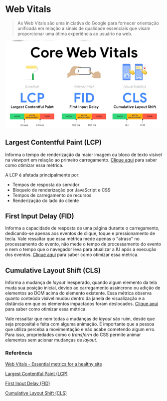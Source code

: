 # Web Vitals

> As Web Vitals são uma iniciativa do Google para fornecer orientação unificada em relação a sinais de qualidade essenciais que visam proporcionar uma ótima experiência ao usuário na web.


![Web vitals metrics](/images/web-vitals-metrics.png)

## Largest Contentful Paint (LCP)

 Informa o tempo de renderização da maior imagem ou bloco de texto visível na viewport em relação ao primeiro carregamento. [Clique aqui](https://web.dev/optimize-lcp/) para saber como otimizar essa métrica.

 A LCP é afetada principalmente por:
 - Tempos de resposta do servidor
 - Bloqueio de renderização por JavaScript e CSS
 - Tempos de carregamento de recursos
 - Renderização do lado do cliente

## First Input Delay (FID)

Informa a capacidade de resposta de uma página durante o carregamento, dedicando-se apenas aos eventos de clique, toque e pressionamento de tecla. Vale ressaltar que essa métrica mede apenas o "atraso" no processamento do evento, não mede o tempo de processamento do evento e nem o tempo que o navegador leva para atualizar a IU após a execução dos eventos. [Clique aqui](https://web.dev/optimize-fid/) para saber como otimizar essa métrica.

## Cumulative Layout Shift (CLS)

Informa a mudança de *layout* inesperado, quando algum elemento da tela muda sua posição inicial, devido ao carregamento assíncrono ou adição de elementos ao DOM acima do elemento existente. Essa métrica observa quanto conteúdo visível mudou dentro da janela de visualização e a distância em que os elementos impactados foram deslocados. [Clique aqui](https://web.dev/optimize-cls/) para saber como otimizar essa métrica.

Vale ressaltar que nem todas a mudanças de *layout* são ruim, desde que seja proposital e feita com alguma animação. É importante que a pessoa que utiliza perceba a movimentação e não acabe cometendo algum erro.
Para isso, propriedades como o *transform* do CSS permite animar elementos sem acionar mudanças de *layout*.

### Referência
[Web Vitals - Essential metrics for a healthy site](https://web.dev/learn-web-vitals/)

[Largest Contentful Paint (LCP)](https://web.dev/lcp/)

[First Input Delay (FID)](https://web.dev/fid/)

[Cumulative Layout Shift (CLS)](https://web.dev/cls/)
